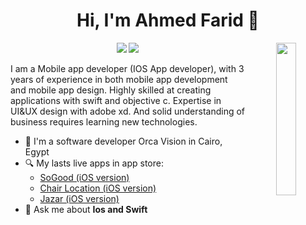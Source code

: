 <h1 align="center">Hi, I'm Ahmed Farid 👋</h1>
<p align="center">
    <a href="https://www.facebook.com/ahmed.farido"><img src="https://img.shields.io/badge/facebook-%231FA1F1?style=flat&logo=facebook&logoColor=white"/></a>
    <a href="https://www.linkedin.com/in/ahmed-farid-8508a6120/"><img src="https://img.shields.io/badge/linkedin-%230177B5?style=flat&logo=linkedin&logoColor=white"/></a>

  
  <img src="https://github.com/mohamedabusrea/mohamedabusrea/blob/master/profile-img.png" align="right" width="25%"/>

I am a Mobile app developer (IOS App developer), with 3 years of experience in both mobile app development and mobile app design. Highly skilled at creating applications with swift and objective c. Expertise in UI&UX design with adobe xd. And solid understanding of business requires learning new technologies.

- 🔭 I'm a software developer Orca Vision in Cairo, Egypt
- 🔍 My lasts live apps in app store: 
  - [SoGood (iOS version)](https://apps.apple.com/eg/app/sogood-%D8%B3%D9%88%D8%AC%D9%88%D8%AF/id1614068981)
  - [Chair Location (iOS version)](https://apps.apple.com/us/app/chair-location/id1594027102)
  - [Jazar (iOS version)](https://apps.apple.com/us/app/id1525254401)
- 💬 Ask me about **Ios and Swift**
